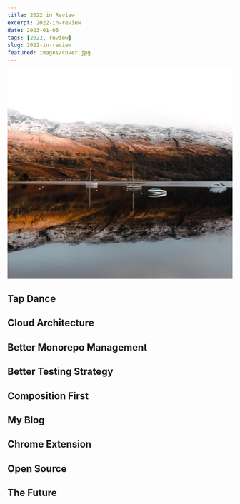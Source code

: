 ```yaml
---
title: 2022 in Review
excerpt: 2022-in-review
date: 2023-01-05
tags: [2022, review]
slug: 2022-in-review
featured: images/cover.jpg
---
```


![cover](./images/cover.jpg)

## Tap Dance

## Cloud Architecture

## Better Monorepo Management

## Better Testing Strategy

## Composition First

## My Blog

## Chrome Extension

## Open Source

## The Future
